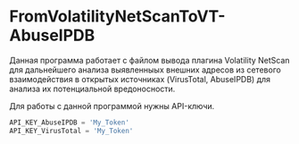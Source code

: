 # FromVolatilityNetScanToVT-AbuseIPDB

Данная программа работает с файлом вывода плагина Volatility NetScan для дальнейшего анализа выявленныых внешних адресов из сетевого взаимодействия в открытых источниках (VirusTotal, AbuseIPDB) для анализа их потенциальной вредоносности.  
   
Для работы с данной программой нужны API-ключи.

```python
API_KEY_AbuseIPDB = 'My_Token'
API_KEY_VirusTotal = 'My_Token'
```

